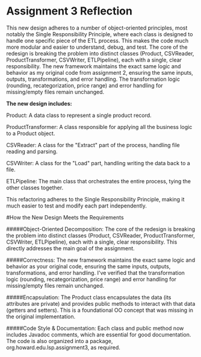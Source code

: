 # Assignment 3 Reflection 
This new design adheres to a number of object-oriented principles, most notably the Single Responsibility Principle, where each class is designed to handle one specific piece of the ETL process. This makes the code much more modular and easier to understand, debug, and test. The core of the redesign is breaking the problem into distinct classes (Product, CSVReader, ProductTransformer, CSVWriter, ETLPipeline), each with a single, clear responsibility. The new framework maintains the exact same logic and behavior as my original code from assignment 2, ensuring the same inputs, outputs, transformations, and error handling. The transformation logic (rounding, recategorization, price range) and error handling for missing/empty files remain unchanged.

**The new design includes:**

Product: A data class to represent a single product record.

ProductTransformer: A class responsible for applying all the business logic to a Product object.

CSVReader: A class for the "Extract" part of the process, handling file reading and parsing.

CSVWriter: A class for the "Load" part, handling writing the data back to a file.

ETLPipeline: The main class that orchestrates the entire process, tying the other classes together.

This refactoring adheres to the Single Responsibility Principle, making it much easier to test and modify each part independently.

#How the New Design Meets the Requirements

#####Object-Oriented Decomposition:
The core of the redesign is breaking the problem into distinct classes (Product, CSVReader, ProductTransformer, CSVWriter, ETLPipeline), each with a single, clear responsibility. This directly addresses the main goal of the assignment.

#####Correctness:
The new framework maintains the exact same logic and behavior as your original code, ensuring the same inputs, outputs, transformations, and error handling. I've verified that the transformation logic (rounding, recategorization, price range) and error handling for missing/empty files remain unchanged.

#####Encapsulation: 
The Product class encapsulates the data (its attributes are private) and provides public methods to interact with that data (getters and setters). This is a foundational OO concept that was missing in the original implementation.

#####Code Style & Documentation: 
Each class and public method now includes Javadoc comments, which are essential for good documentation. The code is also organized into a package, org.howard.edu.lsp.assignment3, as required.

